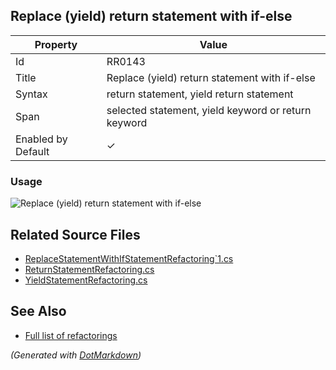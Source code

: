 ## Replace \(yield\) return statement with if\-else

| Property           | Value                                               |
| ------------------ | --------------------------------------------------- |
| Id                 | RR0143                                              |
| Title              | Replace \(yield\) return statement with if\-else    |
| Syntax             | return statement, yield return statement            |
| Span               | selected statement, yield keyword or return keyword |
| Enabled by Default | &#x2713;                                            |

### Usage

![Replace (yield) return statement with if-else](../../images/refactorings/ReplaceReturnStatementWithIfElse.png)

## Related Source Files

* [ReplaceStatementWithIfStatementRefactoring\`1.cs](../../src/Refactorings/CSharp/Refactorings/ReplaceStatementWithIf/ReplaceStatementWithIfStatementRefactoring`1.cs)
* [ReturnStatementRefactoring.cs](../../src/Refactorings/CSharp/Refactorings/ReturnStatementRefactoring.cs)
* [YieldStatementRefactoring.cs](../../src/Refactorings/CSharp/Refactorings/YieldStatementRefactoring.cs)

## See Also

* [Full list of refactorings](Refactorings.md)

*\(Generated with [DotMarkdown](http://github.com/JosefPihrt/DotMarkdown)\)*